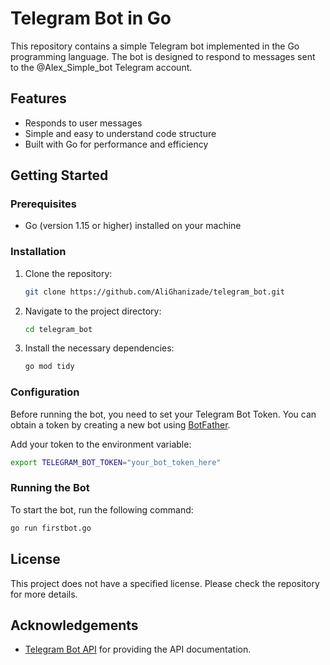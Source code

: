 # Telegram Bot in Go

This repository contains a simple Telegram bot implemented in the Go programming language. The bot is designed to respond to messages sent to the @Alex_Simple_bot Telegram account.

## Features

- Responds to user messages
- Simple and easy to understand code structure
- Built with Go for performance and efficiency

## Getting Started

### Prerequisites

- Go (version 1.15 or higher) installed on your machine

### Installation

1. Clone the repository:
   ```bash
   git clone https://github.com/AliGhanizade/telegram_bot.git
   ```
   
2. Navigate to the project directory:
   ```bash
   cd telegram_bot
   ```

3. Install the necessary dependencies:
   ```bash
   go mod tidy
   ```

### Configuration

Before running the bot, you need to set your Telegram Bot Token. You can obtain a token by creating a new bot using [BotFather](https://core.telegram.org/bots#botfather).

Add your token to the environment variable:
```bash
export TELEGRAM_BOT_TOKEN="your_bot_token_here"
```

### Running the Bot

To start the bot, run the following command:
```bash
go run firstbot.go
```

## License

This project does not have a specified license. Please check the repository for more details.

## Acknowledgements

- [Telegram Bot API](https://core.telegram.org/bots/api) for providing the API documentation.

